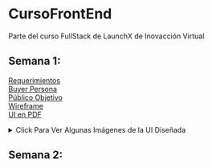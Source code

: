 # CursoFrontEnd
Parte del curso FullStack de LaunchX de Inovacción Virtual
## Semana 1:
[Requerimientos](https://github.com/Exusai/CursoFrontEnd/blob/master/01-Intro/Requerimientos%20Abogabot.pdf)\
[Buyer Persona](https://github.com/Exusai/CursoFrontEnd/blob/master/01-Intro/Buyer%20Persona.pdf)\
[Público Objetivo](https://github.com/Exusai/CursoFrontEnd/blob/master/01-Intro/Target%20Audience.pdf)\
[Wireframe](https://github.com/Exusai/CursoFrontEnd/blob/master/01-Intro/WireFrame%20Abogabot.pdf)\
[UI en PDF](https://github.com/Exusai/CursoFrontEnd/blob/master/01-Intro/Abogabot%20UI.pdf)
<details>
  <summary>Click Para Ver Algunas Imágenes de la UI Diseñada</summary>
  <p align="center">
    <img src="https://user-images.githubusercontent.com/47704357/156059263-cfe894cd-2e5e-4f43-bd84-3b42888883e9.png">
  </p>
  <p align="center">
    <img src="https://user-images.githubusercontent.com/47704357/156060209-730d497c-799e-44cd-a5c4-2ca48074ec8b.png">
  </p>
  <p align="center">
    <img src="https://user-images.githubusercontent.com/47704357/156060396-aef9ca2c-c849-4d77-9f0b-564ec1050d55.png">
  </p>
  <p align="center">
    <img src="https://user-images.githubusercontent.com/47704357/156060285-2267d7ad-6d25-45be-9e02-bf8f9443bac7.png">
  </p>
  <p align="center">
    <img src="https://user-images.githubusercontent.com/47704357/156060347-574c45de-6b59-4782-9ddf-40c2e37afb3e.png">
  </p>
</details>

## Semana 2:
